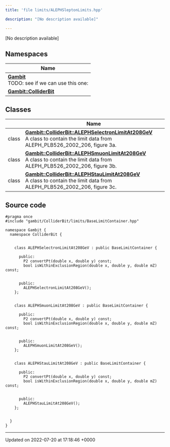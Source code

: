```yaml
---
title: 'file limits/ALEPHSleptonLimits.hpp'

description: "[No description available]"

---
```







[No description available]

## Namespaces

| Name           |
| -------------- |
| **[Gambit](/documentation/code/namespaces/namespacegambit/)** <br>TODO: see if we can use this one:  |
| **[Gambit::ColliderBit](/documentation/code/namespaces/namespacegambit_1_1colliderbit/)**  |

## Classes

|                | Name           |
| -------------- | -------------- |
| class | **[Gambit::ColliderBit::ALEPHSelectronLimitAt208GeV](/documentation/code/classes/classgambit_1_1colliderbit_1_1alephselectronlimitat208gev/)** <br>A class to contain the limit data from ALEPH_PLB526_2002_206, figure 3a.  |
| class | **[Gambit::ColliderBit::ALEPHSmuonLimitAt208GeV](/documentation/code/classes/classgambit_1_1colliderbit_1_1alephsmuonlimitat208gev/)** <br>A class to contain the limit data from ALEPH_PLB526_2002_206, figure 3b.  |
| class | **[Gambit::ColliderBit::ALEPHStauLimitAt208GeV](/documentation/code/classes/classgambit_1_1colliderbit_1_1alephstaulimitat208gev/)** <br>A class to contain the limit data from ALEPH_PLB526_2002_206, figure 3c.  |




## Source code

```
#pragma once
#include "gambit/ColliderBit/limits/BaseLimitContainer.hpp"

namespace Gambit {
  namespace ColliderBit {


    class ALEPHSelectronLimitAt208GeV : public BaseLimitContainer {

      public:
        P2 convertPt(double x, double y) const;
        bool isWithinExclusionRegion(double x, double y, double mZ) const;


      public:
        ALEPHSelectronLimitAt208GeV();
    };


    class ALEPHSmuonLimitAt208GeV : public BaseLimitContainer {

      public:
        P2 convertPt(double x, double y) const;
        bool isWithinExclusionRegion(double x, double y, double mZ) const;


      public:
        ALEPHSmuonLimitAt208GeV();
    };


    class ALEPHStauLimitAt208GeV : public BaseLimitContainer {

      public:
        P2 convertPt(double x, double y) const;
        bool isWithinExclusionRegion(double x, double y, double mZ) const;


      public:
        ALEPHStauLimitAt208GeV();
    };


  }
}
```


-------------------------------

Updated on 2022-07-20 at 17:18:46 +0000
